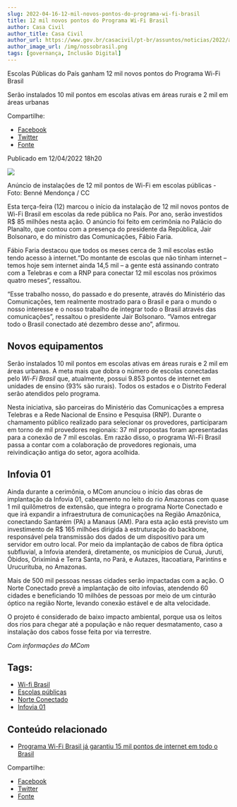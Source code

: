 ```yaml
---
slug: 2022-04-16-12-mil-novos-pontos-do-programa-wi-fi-brasil
title: 12 mil novos pontos do Programa Wi-Fi Brasil
author: Casa Civil 
author_title: Casa Civil
author_url: https://www.gov.br/casacivil/pt-br/assuntos/noticias/2022/abril/escolas-publicas-do-pais-ganham-12-mil-novos-pontos-do-programa-wi-fi-brasil
author_image_url: /img/nossobrasil.png
tags: [governança, Inclusão Digital]
---
```


Escolas Públicas do País ganham 12 mil novos pontos do Programa Wi-Fi Brasil

Serão instalados 10 mil pontos em escolas ativas em áreas rurais e 2 mil em áreas urbanas

<!--truncate-->

Compartilhe: 
 - [Facebook](http://www.facebook.com/sharer.php?u=https://www.gov.br/casacivil/pt-br/assuntos/noticias/2022/abril/escolas-publicas-do-pais-ganham-12-mil-novos-pontos-do-programa-wi-fi-brasil "Facebook") 
 - [Twitter](https://twitter.com/share?text=Escolas%20P%C3%BAblicas%20do%20Pa%C3%ADs%20ganham%2012%20mil%20novos%20pontos%20do%20Programa%20Wi-Fi%20Brasil&url=https://www.gov.br/casacivil/resolveuid/64bac6631b884a92aff49905d4556b4e "Twitter") 
 - [Fonte](https://www.gov.br/casacivil/pt-br/assuntos/noticias/2022/abril/escolas-publicas-do-pais-ganham-12-mil-novos-pontos-do-programa-wi-fi-brasil "Fonte")

Publicado em 12/04/2022 18h20

![ ](https://www.gov.br/casacivil/pt-br/assuntos/noticias/2022/abril/escolas-publicas-do-pais-ganham-12-mil-novos-pontos-do-programa-wi-fi-brasil/internet-nas-escolas.jpg/@@images/84e35ed5-480b-4433-a53f-248f97a7540d.jpeg)

Anúncio de instalações de 12 mil pontos de Wi-Fi em escolas públicas - Foto: Benné Mendonça / CC

Esta terça-feira (12) marcou o início da instalação de 12 mil novos pontos de Wi-Fi Brasil em escolas da rede pública no País. Por ano, serão investidos R$ 85 milhões nesta ação. O anúncio foi feito em cerimônia no Palácio do Planalto, que contou com a presença do presidente da República, Jair Bolsonaro, e do ministro das Comunicações, Fábio Faria.

Fábio Faria destacou que todos os meses cerca de 3 mil escolas estão tendo acesso à internet.“Do montante de escolas que não tinham internet – temos hoje sem internet ainda 14,5 mil – a gente está assinando contrato com a Telebras e com a RNP para conectar 12 mil escolas nos próximos quatro meses”, ressaltou. 

“Esse trabalho nosso, do passado e do presente, através do Ministério das Comunicações, tem realmente mostrado para o Brasil e para o mundo o nosso interesse e o nosso trabalho de integrar todo o Brasil através das comunicações”, ressaltou o presidente Jair Bolsonaro. “Vamos entregar todo o Brasil conectado até dezembro desse ano”, afirmou.

## Novos equipamentos

Serão instalados 10 mil pontos em escolas ativas em áreas rurais e 2 mil em áreas urbanas. A meta mais que dobra o número de escolas conectadas pelo _Wi-Fi Brasil_ que, atualmente, possui 9.853 pontos de internet em unidades de ensino (93% são rurais). Todos os estados e o Distrito Federal serão atendidos pelo programa.

Nesta iniciativa, são parceiras do Ministério das Comunicações a empresa Telebras e a Rede Nacional de Ensino e Pesquisa (RNP). Durante o chamamento público realizado para selecionar os provedores, participaram em torno de mil provedores regionais: 37 mil propostas foram apresentadas para a conexão de 7 mil escolas. Em razão disso, o programa Wi-Fi Brasil passa a contar com a colaboração de provedores regionais, uma reivindicação antiga do setor, agora acolhida.

## Infovia 01

Ainda durante a cerimônia, o MCom anunciou o início das obras de implantação da Infovia 01, cabeamento no leito do rio Amazonas com quase 1 mil quilômetros de extensão, que integra o programa Norte Conectado e que irá expandir a infraestrutura de comunicações na Região Amazônica, conectando Santarém (PA) a Manaus (AM). Para esta ação está previsto um investimento de R$ 165 milhões dirigida à estruturação do backbone, responsável pela transmissão dos dados de um dispositivo para um servidor em outro local. Por meio da implantação de cabos de fibra óptica subfluvial, a Infovia atenderá, diretamente, os municípios de Curuá, Juruti, Óbidos, Oriximiná e Terra Santa, no Pará, e Autazes, Itacoatiara, Parintins e Urucurituba, no Amazonas.

Mais de 500 mil pessoas nessas cidades serão impactadas com a ação. O Norte Conectado prevê a implantação de oito infovias, atendendo 60 cidades e beneficiando 10 milhões de pessoas por meio de um cinturão óptico na região Norte, levando conexão estável e de alta velocidade.

O projeto é considerado de baixo impacto ambiental, porque usa os leitos dos rios para chegar até a população e não requer desmatamento, caso a instalação dos cabos fosse feita por via terrestre.

_Com informações do MCom_

## Tags: 
 - [Wi-fi Brasil](https://www.gov.br/casacivil/pt-br/@@search?Subject%3Alist=Wi-fi%20Brasil)
 - [Escolas públicas](https://www.gov.br/casacivil/pt-br/@@search?Subject%3Alist=Escolas%20p%C3%BAblicas)
 - [Norte Conectado](https://www.gov.br/casacivil/pt-br/@@search?Subject%3Alist=Norte%20Conectado)
 - [Infovia 01](https://www.gov.br/casacivil/pt-br/@@search?Subject%3Alist=Infovia%2001)

## Conteúdo relacionado

*   [Programa Wi-Fi Brasil já garantiu 15 mil pontos de internet em todo o Brasil](https://www.gov.br/casacivil/pt-br/assuntos/noticias/2022/fevereiro/programa-wi-fi-brasil-ja-garantiu-15-mil-pontos-de-internet-em-todo-o-brasil)

Compartilhe: 
 - [Facebook](http://www.facebook.com/sharer.php?u=https://www.gov.br/casacivil/pt-br/assuntos/noticias/2022/abril/escolas-publicas-do-pais-ganham-12-mil-novos-pontos-do-programa-wi-fi-brasil "Facebook") 
 - [Twitter](https://twitter.com/share?text=Escolas%20P%C3%BAblicas%20do%20Pa%C3%ADs%20ganham%2012%20mil%20novos%20pontos%20do%20Programa%20Wi-Fi%20Brasil&url=https://www.gov.br/casacivil/resolveuid/64bac6631b884a92aff49905d4556b4e "Twitter") 
 - [Fonte](https://www.gov.br/casacivil/pt-br/assuntos/noticias/2022/abril/escolas-publicas-do-pais-ganham-12-mil-novos-pontos-do-programa-wi-fi-brasil "Fonte")
